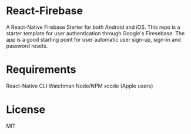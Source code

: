 # React-Firebase

A React-Native Firebase Starter for both Android and iOS. This repo is a starter template for user authentication through Google's Firesebase.
The app is a good starting point for user automatic user sign-up, sign-in and password resets. 


# Requirements

React-Native CLI
Watchman
Node/NPM
xcode (Apple users)

# License
MIT

